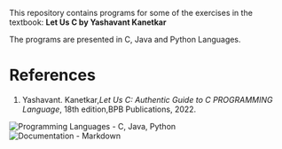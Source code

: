 This repository contains programs for some of the exercises in the textbook:
**Let Us C by Yashavant Kanetkar**

The programs are presented in C, Java and Python Languages.

<h1>References</h1>
<ol>
<li id=1>Yashavant. Kanetkar,<em>Let Us C: Authentic Guide to C PROGRAMMING Language</em>, 18th edition,BPB Publications, 2022.</li>
</ol>


![Programming Languages - C, Java, Python](https://img.shields.io/badge/Programming_Languages-C%2C_Java%2C_Python-0000ff)
![Documentation - Markdown](https://img.shields.io/badge/Documentation-Markdown-0000ff)
